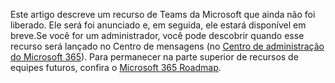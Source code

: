 Este artigo descreve um recurso de Teams da Microsoft que ainda não foi liberado. Ele será foi anunciado e, em seguida, ele estará disponível em breve.Se você for um administrador, você pode descobrir quando esse recurso será lançado no Centro de mensagens (no [Centro de administração do Microsoft 365](https://portal.office.com/adminportal/home)). Para permanecer na parte superior de recursos de equipes futuros, confira o [Microsoft 365 Roadmap](https://www.microsoft.com/microsoft-365/roadmap?filters=&searchterms=microsoft%2Cteams).